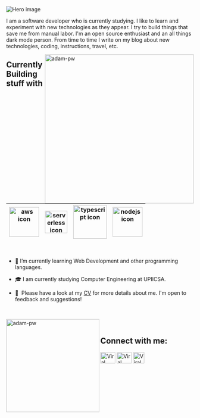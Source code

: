 <img src="https://i.postimg.cc/Yq3zJCFK/Presentaci-n-Git-Hub.jpg" alt="Hero image">

I am a software developer who is currently studying. I like to learn and experiment with new technologies as they appear. I try to build things that save me from manual labor. I'm an open source enthusiast and an all things dark mode person. From time to time I write on my blog about new technologies, coding, instructions, travel, etc.

<p><img align="right" src="https://github.com/Adam-pw/Adam-pw/blob/main/animation_500_kxa883sd.gif" width=400 height=400 alt="adam-pw" /></p>




## Currently Building stuff with


| <img src="https://i.postimg.cc/HkbzB9tz/HTML5-logo-and-wordmark-svg.png" width=80 height=80 alt="aws icon"> | <img src="https://i.postimg.cc/nrvK0H4z/CSS3-logo-and-wordmark-svg.png" width=60  alt="serverless icon"> | <img src="https://i.postimg.cc/qqXbgcZj/Java-Logo.png" width=90 alt="typescript icon"> | <img src="https://i.postimg.cc/L8qtbBBw/mysqlworkbench-93532.png" width=80 alt="nodejs icon"> |    
| :--------------------------------------------------------------------------------------------------------------------: | :----------------------------------------------------------------------------------------------------------------------------------: | :----------------------------------------------------------------------------------------------------------------------------------: | :--------------------------------------------------------------------------------------------------------------------------: 

<br>


- 🌱 I’m currently learning Web Development and other programming languages.

- 🎓 I am currently studying Computer Engineering at UPIICSA.

- 📄 &nbsp;Please have a look at my [CV](https://drive.google.com/file/d/1aYLNDYJY4BBcknTCo3xZMvlD6h2V2yTR/view?usp=sharing) for more details about me. I'm open to feedback and suggestions!


  <br>
 
  
<p><img align="left" src="https://i.postimg.cc/vZySnmRc/392940687-1741463726369380-746647139896987089-n.jpg" width=250 height=250 alt="adam-pw" /></p>

<br>


## Connect with me:
<p align="left">
  <a href="https://www.linkedin.com/in/martinez-martinez-adrian-316ba2297" target="blank"><img align="center"
      src="https://raw.githubusercontent.com/rahuldkjain/github-profile-readme-generator/master/src/images/icons/Social/linked-in-alt.svg"
      alt="Viral Bhadeshiya" height="30" width="40" /></a>
  <a href="https://www.instagram.com/maximilianor_78/" target="blank"><img align="center"
      src="https://raw.githubusercontent.com/rahuldkjain/github-profile-readme-generator/master/src/images/icons/Social/instagram.svg"
      alt="Viral Bhadeshiya" height="30" width="40" /></a>
  <a href="https://www.facebook.com/profile.php?id=100015173073742" target="blank"><img align="center"
      src="https://i.postimg.cc/vBbTnfYc/Facebook-f-logo-2019-svg.webp"
      alt="Viral Bhadeshiya" height="30" width="30" /></a>
</p>
